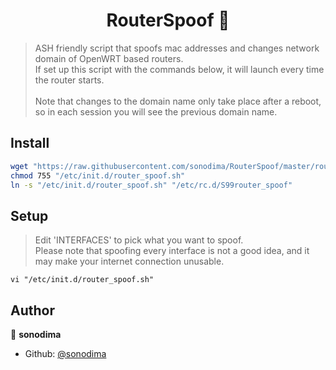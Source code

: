 <h1 align="center">RouterSpoof 📡</h1>
<p>
</p>

> ASH friendly script that spoofs mac addresses and changes network domain of OpenWRT based routers.<br>If set up this script with the commands below, it will launch every time the router starts.<br><br>Note that changes to the domain name only take place after a reboot, so in each session you will see the previous domain name.

## Install

```sh
wget "https://raw.githubusercontent.com/sonodima/RouterSpoof/master/router_spoof.sh" -O "/etc/init.d/router_spoof.sh"
chmod 755 "/etc/init.d/router_spoof.sh"
ln -s "/etc/init.d/router_spoof.sh" "/etc/rc.d/S99router_spoof"
```

## Setup

> Edit 'INTERFACES' to pick what you want to spoof.<br>Please note that spoofing every interface is not a good idea, and it may make your internet connection unusable.
```
vi "/etc/init.d/router_spoof.sh"
```

## Author

👤 **sonodima**

* Github: [@sonodima](https://github.com/sonodima)
